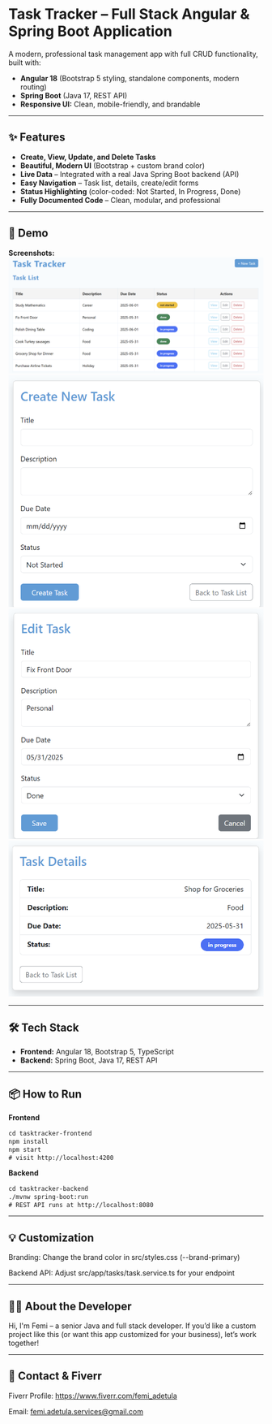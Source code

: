 # Task Tracker – Full Stack Angular & Spring Boot Application

A modern, professional task management app with full CRUD functionality, built with:
- **Angular 18** (Bootstrap 5 styling, standalone components, modern routing)
- **Spring Boot** (Java 17, REST API)
- **Responsive UI:** Clean, mobile-friendly, and brandable

---

## ✨ Features

- **Create, View, Update, and Delete Tasks**
- **Beautiful, Modern UI** (Bootstrap + custom brand color)
- **Live Data** – Integrated with a real Java Spring Boot backend (API)
- **Easy Navigation** – Task list, details, create/edit forms
- **Status Highlighting** (color-coded: Not Started, In Progress, Done)
- **Fully Documented Code** – Clean, modular, and professional

---

## 🚀 Demo

**Screenshots:**  
  ![Task List](screenshots/task-list-screenshot.png)
  ![Create Task](screenshots/create-task-screenshot.png)
  ![Edit Task](screenshots/edit-task-screenshot.png)
  ![Task Details](screenshots/task-details-screenshot.png)

---

## 🛠️ Tech Stack

- **Frontend:** Angular 18, Bootstrap 5, TypeScript
- **Backend:** Spring Boot, Java 17, REST API

---

## 📦 How to Run

**Frontend**
```
cd tasktracker-frontend
npm install
npm start
# visit http://localhost:4200
```

**Backend**
```
cd tasktracker-backend
./mvnw spring-boot:run
# REST API runs at http://localhost:8080
```

---

## 💡 Customization
Branding: Change the brand color in src/styles.css (--brand-primary)

Backend API: Adjust src/app/tasks/task.service.ts for your endpoint

---

## 🙋‍♂️ About the Developer
Hi, I'm Femi – a senior Java and full stack developer.
If you’d like a custom project like this (or want this app customized for your business), let’s work together!

---

## 📧 Contact & Fiverr
Fiverr Profile: https://www.fiverr.com/femi_adetula

Email: femi.adetula.services@gmail.com
